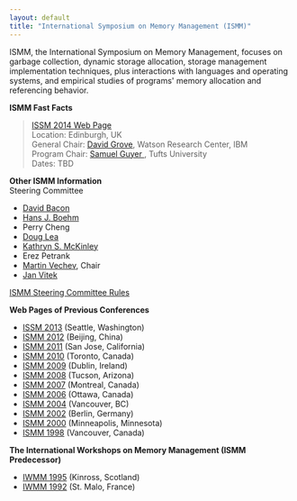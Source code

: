 ```yaml
---
layout: default
title: "International Symposium on Memory Management (ISMM)"
---
```

ISMM, the International Symposium on Memory Management, focuses on
garbage collection, dynamic storage allocation, storage management
implementation techniques, plus interactions with languages and
operating systems, and empirical studies of programs' memory
allocation and referencing behavior.   

**ISMM Fast Facts**  

> [ISSM 2014 Web Page](http://ismm2014.cs.tufts.edu/)     
> Location: Edinburgh, UK   
> General Chair:
> [David Grove](http://researcher.ibm.com/view.php?person=us-groved), Watson Research Center, IBM  
> Program Chair:
> [Samuel Guyer ](http://www.cs.tufts.edu/~sguyer/), Tufts University   
> Dates: TBD  

**Other ISMM Information**  
Steering Committee
 
-   [David Bacon](http://www.research.ibm.com/people/d/dfb/)
-   [Hans J. Boehm](http://www.hpl.hp.com/personal/Hans_Boehm)
-   Perry Cheng
-   [Doug Lea](http://g.oswego.edu/)
-   [Kathryn S. McKinley](http://www.cs.utexas.edu/~mckinley/)
-   Erez Petrank
-   [Martin Vechev](https://researcher.ibm.com/researcher/view.php?person=us-mtvechev), Chair
-   [Jan Vitek](http://www.cs.purdue.edu/people/faculty/jv/)

[ISMM Steering Committee Rules](http://www.cs.kent.ac.uk/people/staff/rej/ismm/scrules.html)

**Web Pages of Previous Conferences**  

- [ISSM 2013](http://www.cs.technion.ac.il/~erez/ismm13/) (Seattle, Washington)
- [ISMM 2012](http://ismm12.cs.purdue.edu/) (Beijing, China)
- [ISMM 2011](http://www.hpl.hp.com/personal/Hans_Boehm/ismm11/) (San Jose, California)
- [ISMM 2010](http://www.cs.purdue.edu/ISMM10) (Toronto, Canada)
- [ISMM 2009](http://sysrun.haifa.il.ibm.com/hrl/ISMM2009/) (Dublin, Ireland)
- [ISMM 2008](http://www.cs.kent.ac.uk/people/staff/rej/ismm2008/) (Tucson, Arizona)
- [ISMM 2007](http://www.eecs.harvard.edu/~greg/ismm07/) (Montreal, Canada)
- [ISMM 2006](http://www.cs.technion.ac.il/~erez/ismm06/) (Ottawa, Canada)
- [ISMM 2004](http://www.research.ibm.com/ismm04) (Vancouver, BC)
- [ISMM 2002](http://www.hpl.hp.com/personal/Hans_Boehm/ismm) (Berlin, Germany)
- [ISMM 2000](http://www.cs.kent.ac.uk/events/conf/2000/ismm2000) (Minneapolis, Minnesota)   
- [ISMM 1998](http://www.sfu.ca/~burton/ismm98.html) (Vancouver, Canada)

**The International Workshops on Memory Management (ISMM Predecessor)**  

- [IWMM 1995](http://www.informatik.uni-trier.de/~ley/db/conf/iwmm/iwmm95.html) (Kinross, Scotland)
- [IWMM 1992](http://www.informatik.uni-trier.de/~ley/db/conf/iwmm/iwmm92.html) (St. Malo, France)
